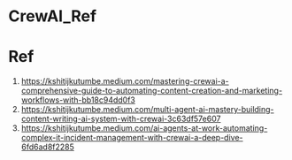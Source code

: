 # CrewAI_Ref


 # Ref
1. https://kshitijkutumbe.medium.com/mastering-crewai-a-comprehensive-guide-to-automating-content-creation-and-marketing-workflows-with-bb18c94dd0f3
2. https://kshitijkutumbe.medium.com/multi-agent-ai-mastery-building-content-writing-ai-system-with-crewai-3c63df57e607
3. https://kshitijkutumbe.medium.com/ai-agents-at-work-automating-complex-it-incident-management-with-crewai-a-deep-dive-6fd6ad8f2285
